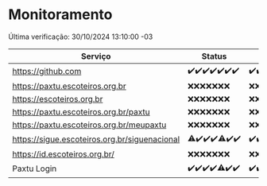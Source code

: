 # Monitoramento

Última verificação: 30/10/2024 13:10:00 -03

|Serviço|Status|Últimas 24h|
|---|---|---|
|https://github.com|<span title="2024-10-23: OK=23">✔️</span><span title="2024-10-24: OK=23">✔️</span><span title="2024-10-25: OK=23">✔️</span><span title="2024-10-26: OK=23">✔️</span><span title="2024-10-27: OK=23">✔️</span><span title="2024-10-28: OK=23">✔️</span><span title="2024-10-29: OK=15">✔️</span>|<span title="29/10/2024 13:10:00 -03 : 200">✔️</span><span title="29/10/2024 14:07:00 -03 : 200">✔️</span><span title="29/10/2024 15:11:00 -03 : 200">✔️</span><span title="29/10/2024 16:06:00 -03 : 200">✔️</span><span title="29/10/2024 17:09:00 -03 : 200">✔️</span><span title="29/10/2024 18:07:00 -03 : 200">✔️</span><span title="29/10/2024 19:08:00 -03 : 200">✔️</span><span title="29/10/2024 20:08:00 -03 : 200">✔️</span><span title="29/10/2024 21:40:00 -03 : 200">✔️</span><span title="29/10/2024 23:12:00 -03 : 200">✔️</span><span title="30/10/2024 00:16:00 -03 : 200">✔️</span><span title="30/10/2024 01:11:00 -03 : 200">✔️</span><span title="30/10/2024 02:09:00 -03 : 200">✔️</span><span title="30/10/2024 04:08:00 -03 : 200">✔️</span><span title="30/10/2024 05:11:00 -03 : 200">✔️</span><span title="30/10/2024 06:08:00 -03 : 200">✔️</span><span title="30/10/2024 07:09:00 -03 : 200">✔️</span><span title="30/10/2024 08:07:00 -03 : 200">✔️</span><span title="30/10/2024 09:15:00 -03 : 200">✔️</span><span title="30/10/2024 10:17:00 -03 : 200">✔️</span><span title="30/10/2024 11:08:00 -03 : 200">✔️</span><span title="30/10/2024 12:08:00 -03 : 200">✔️</span><span title="30/10/2024 13:10:00 -03 : 200">✔️</span>|
|https://paxtu.escoteiros.org.br|<span title="2024-10-23: Falhas=23">❌</span><span title="2024-10-24: Falhas=23">❌</span><span title="2024-10-25: Falhas=23">❌</span><span title="2024-10-26: Falhas=23">❌</span><span title="2024-10-27: Falhas=23">❌</span><span title="2024-10-28: Falhas=23">❌</span><span title="2024-10-29: Falhas=15">❌</span>|<span title="29/10/2024 13:10:00 -03 : 403">❌</span><span title="29/10/2024 14:07:00 -03 : 403">❌</span><span title="29/10/2024 15:11:00 -03 : 403">❌</span><span title="29/10/2024 16:06:00 -03 : 403">❌</span><span title="29/10/2024 17:09:00 -03 : 403">❌</span><span title="29/10/2024 18:07:00 -03 : 403">❌</span><span title="29/10/2024 19:08:00 -03 : 403">❌</span><span title="29/10/2024 20:08:00 -03 : 403">❌</span><span title="29/10/2024 21:40:00 -03 : 403">❌</span><span title="29/10/2024 23:12:00 -03 : 403">❌</span><span title="30/10/2024 00:16:00 -03 : 403">❌</span><span title="30/10/2024 01:11:00 -03 : 403">❌</span><span title="30/10/2024 02:09:00 -03 : 403">❌</span><span title="30/10/2024 04:08:00 -03 : 403">❌</span><span title="30/10/2024 05:11:00 -03 : 403">❌</span><span title="30/10/2024 06:08:00 -03 : 403">❌</span><span title="30/10/2024 07:09:00 -03 : 403">❌</span><span title="30/10/2024 08:07:00 -03 : 403">❌</span><span title="30/10/2024 09:15:00 -03 : 403">❌</span><span title="30/10/2024 10:17:00 -03 : 403">❌</span><span title="30/10/2024 11:08:00 -03 : 403">❌</span><span title="30/10/2024 12:08:00 -03 : 403">❌</span><span title="30/10/2024 13:10:00 -03 : 403">❌</span>|
|https://escoteiros.org.br|<span title="2024-10-23: Falhas=23">❌</span><span title="2024-10-24: Falhas=23">❌</span><span title="2024-10-25: Falhas=23">❌</span><span title="2024-10-26: Falhas=23">❌</span><span title="2024-10-27: Falhas=23">❌</span><span title="2024-10-28: Falhas=23">❌</span><span title="2024-10-29: Falhas=15">❌</span>|<span title="29/10/2024 13:10:00 -03 : 403">❌</span><span title="29/10/2024 14:07:00 -03 : 403">❌</span><span title="29/10/2024 15:11:00 -03 : 403">❌</span><span title="29/10/2024 16:06:00 -03 : 403">❌</span><span title="29/10/2024 17:09:00 -03 : 403">❌</span><span title="29/10/2024 18:07:00 -03 : 403">❌</span><span title="29/10/2024 19:08:00 -03 : 403">❌</span><span title="29/10/2024 20:08:00 -03 : 403">❌</span><span title="29/10/2024 21:40:00 -03 : 403">❌</span><span title="29/10/2024 23:12:00 -03 : 403">❌</span><span title="30/10/2024 00:16:00 -03 : 403">❌</span><span title="30/10/2024 01:11:00 -03 : 403">❌</span><span title="30/10/2024 02:09:00 -03 : 403">❌</span><span title="30/10/2024 04:08:00 -03 : 403">❌</span><span title="30/10/2024 05:11:00 -03 : 403">❌</span><span title="30/10/2024 06:08:00 -03 : 403">❌</span><span title="30/10/2024 07:09:00 -03 : 403">❌</span><span title="30/10/2024 08:07:00 -03 : 403">❌</span><span title="30/10/2024 09:15:00 -03 : 403">❌</span><span title="30/10/2024 10:17:00 -03 : 403">❌</span><span title="30/10/2024 11:08:00 -03 : 403">❌</span><span title="30/10/2024 12:08:00 -03 : 403">❌</span><span title="30/10/2024 13:10:00 -03 : 403">❌</span>|
|https://paxtu.escoteiros.org.br/paxtu|<span title="2024-10-23: Falhas=23">❌</span><span title="2024-10-24: Falhas=23">❌</span><span title="2024-10-25: Falhas=23">❌</span><span title="2024-10-26: Falhas=23">❌</span><span title="2024-10-27: Falhas=23">❌</span><span title="2024-10-28: Falhas=23">❌</span><span title="2024-10-29: Falhas=15">❌</span>|<span title="29/10/2024 13:10:00 -03 : 403">❌</span><span title="29/10/2024 14:07:00 -03 : 403">❌</span><span title="29/10/2024 15:11:00 -03 : 403">❌</span><span title="29/10/2024 16:06:00 -03 : 403">❌</span><span title="29/10/2024 17:09:00 -03 : 403">❌</span><span title="29/10/2024 18:07:00 -03 : 403">❌</span><span title="29/10/2024 19:08:00 -03 : 403">❌</span><span title="29/10/2024 20:08:00 -03 : 403">❌</span><span title="29/10/2024 21:40:00 -03 : 403">❌</span><span title="29/10/2024 23:12:00 -03 : 403">❌</span><span title="30/10/2024 00:16:00 -03 : 403">❌</span><span title="30/10/2024 01:11:00 -03 : 403">❌</span><span title="30/10/2024 02:09:00 -03 : 403">❌</span><span title="30/10/2024 04:08:00 -03 : 403">❌</span><span title="30/10/2024 05:11:00 -03 : 403">❌</span><span title="30/10/2024 06:08:00 -03 : 403">❌</span><span title="30/10/2024 07:09:00 -03 : 403">❌</span><span title="30/10/2024 08:07:00 -03 : 403">❌</span><span title="30/10/2024 09:15:00 -03 : 403">❌</span><span title="30/10/2024 10:17:00 -03 : 403">❌</span><span title="30/10/2024 11:08:00 -03 : 403">❌</span><span title="30/10/2024 12:08:00 -03 : 403">❌</span><span title="30/10/2024 13:10:00 -03 : 403">❌</span>|
|https://paxtu.escoteiros.org.br/meupaxtu|<span title="2024-10-23: Falhas=23">❌</span><span title="2024-10-24: Falhas=23">❌</span><span title="2024-10-25: Falhas=23">❌</span><span title="2024-10-26: Falhas=23">❌</span><span title="2024-10-27: Falhas=23">❌</span><span title="2024-10-28: Falhas=23">❌</span><span title="2024-10-29: Falhas=15">❌</span>|<span title="29/10/2024 13:10:00 -03 : 403">❌</span><span title="29/10/2024 14:07:00 -03 : 403">❌</span><span title="29/10/2024 15:11:00 -03 : 403">❌</span><span title="29/10/2024 16:06:00 -03 : 403">❌</span><span title="29/10/2024 17:09:00 -03 : 403">❌</span><span title="29/10/2024 18:07:00 -03 : 403">❌</span><span title="29/10/2024 19:08:00 -03 : 403">❌</span><span title="29/10/2024 20:08:00 -03 : 403">❌</span><span title="29/10/2024 21:40:00 -03 : 403">❌</span><span title="29/10/2024 23:12:00 -03 : 403">❌</span><span title="30/10/2024 00:16:00 -03 : 403">❌</span><span title="30/10/2024 01:11:00 -03 : 403">❌</span><span title="30/10/2024 02:09:00 -03 : 403">❌</span><span title="30/10/2024 04:08:00 -03 : 403">❌</span><span title="30/10/2024 05:11:00 -03 : 403">❌</span><span title="30/10/2024 06:08:00 -03 : 403">❌</span><span title="30/10/2024 07:09:00 -03 : 403">❌</span><span title="30/10/2024 08:07:00 -03 : 403">❌</span><span title="30/10/2024 09:15:00 -03 : 403">❌</span><span title="30/10/2024 10:17:00 -03 : 403">❌</span><span title="30/10/2024 11:08:00 -03 : 403">❌</span><span title="30/10/2024 12:08:00 -03 : 403">❌</span><span title="30/10/2024 13:10:00 -03 : 403">❌</span>|
|https://sigue.escoteiros.org.br/siguenacional|<span title="2024-10-23: OK=22, Falhas=1">⚠️</span><span title="2024-10-24: OK=23">✔️</span><span title="2024-10-25: OK=23">✔️</span><span title="2024-10-26: OK=23">✔️</span><span title="2024-10-27: OK=22, Falhas=1">⚠️</span><span title="2024-10-28: OK=23">✔️</span><span title="2024-10-29: OK=15">✔️</span>|<span title="29/10/2024 13:10:00 -03 : 200">✔️</span><span title="29/10/2024 14:07:00 -03 : 200">✔️</span><span title="29/10/2024 15:11:00 -03 : 200">✔️</span><span title="29/10/2024 16:06:00 -03 : 200">✔️</span><span title="29/10/2024 17:09:00 -03 : 200">✔️</span><span title="29/10/2024 18:07:00 -03 : 200">✔️</span><span title="29/10/2024 19:08:00 -03 : 200">✔️</span><span title="29/10/2024 20:08:00 -03 : 200">✔️</span><span title="29/10/2024 21:40:00 -03 : 200">✔️</span><span title="29/10/2024 23:12:00 -03 : 200">✔️</span><span title="30/10/2024 00:16:00 -03 : 200">✔️</span><span title="30/10/2024 01:11:00 -03 : 200">✔️</span><span title="30/10/2024 02:09:00 -03 : 200">✔️</span><span title="30/10/2024 04:08:00 -03 : 200">✔️</span><span title="30/10/2024 05:11:00 -03 : 200">✔️</span><span title="30/10/2024 06:08:00 -03 : 200">✔️</span><span title="30/10/2024 07:09:00 -03 : 200">✔️</span><span title="30/10/2024 08:07:00 -03 : 200">✔️</span><span title="30/10/2024 09:15:00 -03 : 0">❌</span><span title="30/10/2024 10:17:00 -03 : 200">✔️</span><span title="30/10/2024 11:08:00 -03 : 200">✔️</span><span title="30/10/2024 12:08:00 -03 : 200">✔️</span><span title="30/10/2024 13:10:00 -03 : 200">✔️</span>|
|https://id.escoteiros.org.br/|<span title="2024-10-23: Falhas=23">❌</span><span title="2024-10-24: Falhas=23">❌</span><span title="2024-10-25: Falhas=23">❌</span><span title="2024-10-26: Falhas=23">❌</span><span title="2024-10-27: Falhas=23">❌</span><span title="2024-10-28: Falhas=23">❌</span><span title="2024-10-29: Falhas=15">❌</span>|<span title="29/10/2024 13:10:00 -03 : 403">❌</span><span title="29/10/2024 14:07:00 -03 : 403">❌</span><span title="29/10/2024 15:11:00 -03 : 403">❌</span><span title="29/10/2024 16:06:00 -03 : 403">❌</span><span title="29/10/2024 17:09:00 -03 : 403">❌</span><span title="29/10/2024 18:07:00 -03 : 403">❌</span><span title="29/10/2024 19:08:00 -03 : 403">❌</span><span title="29/10/2024 20:08:00 -03 : 403">❌</span><span title="29/10/2024 21:40:00 -03 : 403">❌</span><span title="29/10/2024 23:12:00 -03 : 403">❌</span><span title="30/10/2024 00:16:00 -03 : 403">❌</span><span title="30/10/2024 01:11:00 -03 : 403">❌</span><span title="30/10/2024 02:09:00 -03 : 403">❌</span><span title="30/10/2024 04:08:00 -03 : 403">❌</span><span title="30/10/2024 05:12:00 -03 : 403">❌</span><span title="30/10/2024 06:08:00 -03 : 403">❌</span><span title="30/10/2024 07:09:00 -03 : 403">❌</span><span title="30/10/2024 08:07:00 -03 : 403">❌</span><span title="30/10/2024 09:16:00 -03 : 403">❌</span><span title="30/10/2024 10:17:00 -03 : 403">❌</span><span title="30/10/2024 11:08:00 -03 : 403">❌</span><span title="30/10/2024 12:08:00 -03 : 403">❌</span><span title="30/10/2024 13:10:00 -03 : 403">❌</span>|
|Paxtu Login|<span title="2024-10-23: OK=23">✔️</span><span title="2024-10-24: OK=23">✔️</span><span title="2024-10-25: OK=23">✔️</span><span title="2024-10-26: OK=23">✔️</span><span title="2024-10-27: OK=22, Falhas=1">⚠️</span><span title="2024-10-28: OK=23">✔️</span><span title="2024-10-29: OK=15">✔️</span>|<span title="29/10/2024 13:10:00 -03 : 200">✔️</span><span title="29/10/2024 14:07:00 -03 : 200">✔️</span><span title="29/10/2024 15:11:00 -03 : 200">✔️</span><span title="29/10/2024 16:06:00 -03 : 200">✔️</span><span title="29/10/2024 17:09:00 -03 : 200">✔️</span><span title="29/10/2024 18:07:00 -03 : 200">✔️</span><span title="29/10/2024 19:08:00 -03 : 200">✔️</span><span title="29/10/2024 20:08:00 -03 : 200">✔️</span><span title="29/10/2024 21:40:00 -03 : 200">✔️</span><span title="29/10/2024 23:12:00 -03 : 200">✔️</span><span title="30/10/2024 00:16:00 -03 : 200">✔️</span><span title="30/10/2024 01:11:00 -03 : 200">✔️</span><span title="30/10/2024 02:09:00 -03 : 200">✔️</span><span title="30/10/2024 04:08:00 -03 : 200">✔️</span><span title="30/10/2024 05:12:00 -03 : 200">✔️</span><span title="30/10/2024 06:08:00 -03 : 200">✔️</span><span title="30/10/2024 07:09:00 -03 : 200">✔️</span><span title="30/10/2024 08:07:00 -03 : 200">✔️</span><span title="30/10/2024 09:16:00 -03 : 200">✔️</span><span title="30/10/2024 10:17:00 -03 : 200">✔️</span><span title="30/10/2024 11:08:00 -03 : 200">✔️</span><span title="30/10/2024 12:08:00 -03 : 200">✔️</span><span title="30/10/2024 13:10:00 -03 : 200">✔️</span>|
